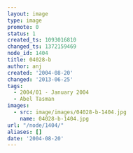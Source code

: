 ```yaml
---
layout: image
type: image
promote: 0
status: 1
created_ts: 1093016810
changed_ts: 1372159469
node_id: 1404
title: 04028-b
author: anj
created: '2004-08-20'
changed: '2013-06-25'
tags:
  - 2004/01 - January 2004
  - Abel Tasman
images:
  - src: image/images/04028-b-1404.jpg
    name: 04028-b-1404.jpg
url: "/node/1404/"
aliases: []
date: '2004-08-20'
---
```


